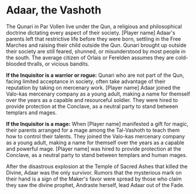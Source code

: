 <h1 class="title-sm">Adaar, the Vashoth</h1>
<p>The Qunari in Par Vollen live under the Qun, a religious and philosophical doctrine dictating every aspect of their society. <span class="bracket">[</span>Player name<span class="bracket">]</span> Adaar's parents left that restrictive life before they were born, settling in the Free Marches and raising their child outside the Qun. Qunari brought up outside their society are still feared, shunned, or misunderstood by most people in the south. The average citizen of Orlais or Ferelden assumes they are cold-blooded thralls, or vicious bandits.</p>

<p><b class="inline-condition">If the Inquisitor is a warrior or rogue:</b> Qunari who are not part of the Qun, facing limited acceptance in society, often take advantage of their reputation by taking on mercenary work. <span class="bracket">[</span>Player name<span class="bracket">]</span> Adaar joined the Valo-kas mercenary company as a young adult, making a name for themself over the years as a capable and resourceful soldier. They were hired to provide protection at the Conclave, as a neutral party to stand between templars and mages.</p>

<p><b class="inline-condition">If the Inquisitor is a mage:</b> When <span class="bracket">[</span>Player name<span class="bracket">]</span> manifested a gift for magic, their parents arranged for a mage among the Tal-Vashoth to teach them how to control their talents. They joined the Valo-kas mercenary company as a young adult, making a name for themself over the years as a capable and powerful mage. <span class="bracket">[</span>Player name<span class="bracket">]</span> was hired to provide protection at the Conclave, as a neutral party to stand between templars and human mages.</p>

<p>After the disastrous explosion at the Temple of Sacred Ashes that killed the Divine, Adaar was the only survivor. Rumors that the mysterious mark on their hand is a sign of the Maker's favor were spread by those who claim they saw the divine prophet, Andraste herself, lead Adaar out of the Fade.</p>

